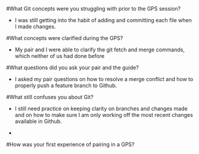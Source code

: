 #What Git concepts were you struggling with prior to the GPS session?

* I was still getting into the habit of adding and committing each file when I made changes.

#What concepts were clarified during the GPS?

* My pair and I were able to clarify the git fetch and merge commands, which neither of us had done before

#What questions did you ask your pair and the guide?

* I asked my pair questions on how to resolve a merge conflict and how to properly push a feature branch to Github.

#What still confuses you about Git?

* I still need practice on keeping clarity on branches and changes made and on how to make sure I am only working off the most recent changes available in Github.

*

#How was your first experience of pairing in a GPS?
